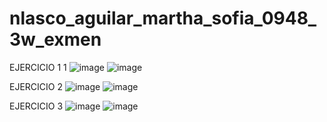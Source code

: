 # nlasco_aguilar_martha_sofia_0948_3w_exmen
EJERCICIO 1 1
![image](https://github.com/user-attachments/assets/1aa6bffb-8c68-4d5d-9712-6f128100b43c)
![image](https://github.com/user-attachments/assets/b4f728e0-ae50-4308-b594-85bf78b08cbb)

EJERCICIO 2
![image](https://github.com/user-attachments/assets/5bbfcd62-80e5-4fa4-9cff-4641aced0733)
![image](https://github.com/user-attachments/assets/2221b6af-c21c-4f5b-9176-bd37dae3b1d4)

EJERCICIO 3
![image](https://github.com/user-attachments/assets/b9e60860-e76b-4ef7-a79b-dc595ec51d0d)
![image](https://github.com/user-attachments/assets/349ab280-b3be-4520-8b74-0ca0649ee25c)







